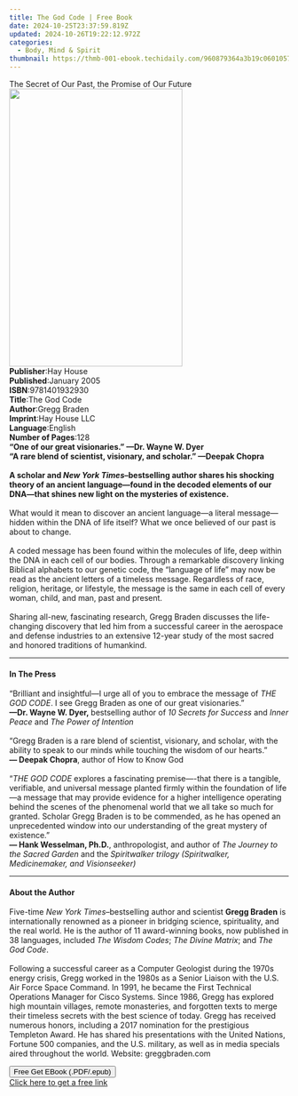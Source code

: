 ```yaml
---
title: The God Code | Free Book
date: 2024-10-25T23:37:59.819Z
updated: 2024-10-26T19:22:12.972Z
categories:
  - Body, Mind & Spirit
thumbnail: https://thmb-001-ebook.techidaily.com/960879364a3b19c060105775dac2793e6f32aaa30282a63d35ec35dff11aa59c.jpg
---
```

<main id="book-container">
  <div class="flex flex-col">
    <div class="book-brief flex-1 py-6 px-4 sm:p-6 md:py-10 md:px-8">
      <!-- brief-->
      <div class="book-brief-main">
        The Secret of Our Past, the Promise of Our Future
      </div>
    </div>
    <div
      class="book-meta-info flex-1 grid gap-4 col-start-1 col-end-3 row-start-1 sm:mb-6 sm:grid-cols-4 lg:gap-6 lg:col-start-2 lg:row-end-6 lg:row-span-6 lg:mb-0"
    >
      <div
        class="book-meta-info-left place-content-center mt-4 p-4 text-sm leading-6 col-start-2 col-span-2 dark:text-slate-400"
      >
        <img
          class="w-full h-500 object-cover rounded-lg sm:h-255 sm:col-span-2 lg:col-span-full"
          src="https://img-001-ebook.techidaily.com/2d4da08a901db6cb0d97f145f121ba6f106c48f0375d068eef891fb12bc4a234.jpg"
          alt=""
          width="312"
          height="500"
        />
      </div>
      <div
        class="book-meta-info-right mt-2 col-start-1 row-start-2 col-span-3 self-center"
      >
        <!-- meta data  -->
        <div class="flex flex-col px-4 md:px-8">
          <div class="flex-1">
            <strong>Publisher</strong>:<span class="px-2">Hay House</span>
          </div>
          <div class="flex-1">
            <strong>Published</strong>:<span class="px-2">January 2005</span>
          </div>
          <div class="flex-1">
            <strong>ISBN</strong>:<span class="px-2">9781401932930</span>
          </div>
          <div class="flex-1">
            <strong>Title</strong>:<span class="px-2">The God Code</span>
          </div>
          <div class="flex-1">
            <strong>Author</strong>:<span class="px-2">Gregg Braden</span>
          </div>
          <div class="flex-1">
            <strong>Imprint</strong>:<span class="px-2">Hay House LLC</span>
          </div>
          <div class="flex-1">
            <strong>Language</strong>:<span class="px-2">English</span>
          </div>
          <div class="flex-1">
            <strong>Number of Pages</strong>:<span class="px-2">128</span>
          </div>
        </div>
      </div>
    </div>
    <div class="book-description flex-1 py-6 px-4 sm:p-6 md:py-10 md:px-8">
      <div class="book-description-main">
        <div accordion-content="" id="description">
          <b
            >“One of our great visionaries.” <b>—Dr. Wayne W. Dyer</b><br />“A
            rare blend of scientist, visionary, and scholar.<b
              >” —Deepak Chopra</b
            ><br /><br />A scholar and <i>New York Times</i>–bestselling author
            shares his shocking theory of an ancient language<b>—</b>found in
            the decoded elements of our DNA—that shines new light on the
            mysteries of existence.</b
          ><br /><br />What would it mean to discover an ancient language—a
          literal message—hidden within the DNA of life itself? What we once
          believed of our past is about to change.<br />&nbsp;<br />A coded
          message has been found within the molecules of life, deep within the
          DNA in each cell of our bodies. Through a remarkable discovery linking
          Biblical alphabets to our genetic code, the “language of life” may now
          be read as the ancient letters of a timeless message. Regardless of
          race, religion, heritage, or lifestyle, the message is the same in
          each cell of every woman, child, and man, past and present.<br />&nbsp;<br />Sharing
          all-new, fascinating research, Gregg&nbsp;Braden&nbsp;discusses the
          life-changing discovery that led him from a successful career in the
          aerospace and defense industries to an extensive 12-year study of the
          most sacred and honored traditions of humankind.
        </div>
        <div class="accordion-fader"></div>
      </div>
    </div>
    <div class="book-excerpts flex-1 py-6 px-4 sm:p-6 md:py-10 md:px-8">
      <!-- excerpts-->
      <div class="book-excerpts-main">
        <hr />
        <h4 class="placeholder placeholder-heading">
          <span>In The Press</span>
        </h4>
        <p>
          “Brilliant and insightful—I urge all of you to embrace the message
          of&nbsp;<i>THE GOD CODE</i>. I see Gregg Braden as one of our great
          visionaries.”<br /><b>—Dr. Wayne W. Dyer,&nbsp;</b>bestselling author
          of&nbsp;<i>10 Secrets for Success</i>&nbsp;and<i
            >&nbsp;Inner Peace&nbsp;</i
          >and&nbsp;<i>The Power of Intention</i><br /><br />“Gregg Braden is a
          rare blend of scientist, visionary, and scholar, with the ability to
          speak to our minds while touching the wisdom of our hearts.”<br /><b
            >— Deepak Chopra</b
          >, author of How to Know God<br /><br />“<i>THE GOD CODE</i
          >&nbsp;explores a fascinating premise—-that there is a tangible,
          verifiable, and universal message planted firmly within the foundation
          of life—a message that may provide evidence for a higher intelligence
          operating behind the scenes of the phenomenal world that we all take
          so much for granted. Scholar Gregg Braden is to be commended, as he
          has opened an unprecedented window into our understanding of the great
          mystery of existence.”<br /><b>— Hank Wesselman, Ph.D.</b>,
          anthropologist, and author of&nbsp;<i
            >The Journey to the Sacred Garden&nbsp;</i
          >and the&nbsp;<i
            >Spiritwalker trilogy&nbsp;(Spiritwalker, Medicinemaker,&nbsp;and
            Visionseeker)</i
          >
        </p>
      </div>
    </div>
    <div class="book-about-author flex-1 py-6 px-4 sm:p-6 md:py-10 md:px-8">
      <!-- about author-->
      <div class="book-main-author-main">
        <hr />
        <h4 class="placeholder placeholder-heading">
          <span>About the Author</span>
        </h4>
        <p>
          Five-time <i>New York Times</i>–bestselling author<b> </b>and
          scientist <b>Gregg Braden</b> is internationally renowned as a pioneer
          in bridging science, spirituality, and the real world. He is the
          author of 11 award-winning books, now published in 38 languages,
          included <i>The Wisdom Codes</i>; <i>The Divine Matrix</i>; and
          <i>The God Code</i>. <br />
          &nbsp;<br />
          Following a successful career as a Computer Geologist during the 1970s
          energy crisis, Gregg worked in the 1980s as a Senior Liaison with the
          U.S. Air Force Space Command. In 1991, he became the First Technical
          Operations Manager for Cisco Systems. Since 1986, Gregg has explored
          high mountain villages, remote monasteries, and forgotten texts to
          merge their timeless secrets with the best science of today. Gregg has
          received numerous honors, including a 2017 nomination for the
          prestigious Templeton Award. He has shared his presentations with the
          United Nations, Fortune 500 companies, and the U.S. military, as well
          as in media specials aired throughout the world. Website:
          greggbraden.com
        </p>
      </div>
    </div>
    <div class="book-free-get flex-1 py-6 px-4 sm:p-6 md:py-10 md:px-8">
      <button
        id="btn-free-get"
        class="bg-blue-500 hover:bg-blue-700 text-white font-bold py-2 px-4 rounded"
      >
        Free Get EBook (.PDF/.epub)
      </button>
      <div id="countdown-display" class="px-2 text-lg mt-2"></div>
      <a
        id="free-link"
        class="hidden bg-blue-500 hover:bg-blue-700 text-white font-bold py-2 px-4 rounded"
        href="https://www.ebooks.com/en-us/book/138627426/the-god-code/gregg-braden/"
        target="_blank"
        >Click here to get a free link</a
      >
    </div>
    <script>
      let countdownTime = 0;
      let countdownInterval = null;
      document
        .getElementById('btn-free-get')
        .addEventListener('click', startCountdown);
      function startCountdown() {
        countdownTime = new Date().getTime() + 60000 * 3;
        countdownInterval = setInterval(updateCountdown, 1000);
        document.getElementById('btn-free-get').disabled = true;
        document
          .getElementById('btn-free-get')
          .classList.add('bg-gray-500', 'cursor-not-allowed');
      }
      function updateCountdown() {
        let currentTime = new Date().getTime();
        let timeLeft = countdownTime - currentTime;
        let secondsLeft = Math.floor(timeLeft / 1000);
        document.getElementById('countdown-display').innerHTML =
          `Remaining time: ${secondsLeft} seconds.`;
        if (secondsLeft <= 0) {
          clearInterval(countdownInterval);
          document.getElementById('btn-free-get').classList.add('hidden');
          document.getElementById('free-link').classList.remove('hidden');
          document.getElementById('countdown-display').innerHTML = '';
        }
      }
    </script>
  </div>
</main>

<ins class="adsbygoogle"
      style="display:block"
      data-ad-client="ca-pub-7571918770474297"
      data-ad-slot="8358498916"
      data-ad-format="auto"
      data-full-width-responsive="true"></ins>
    